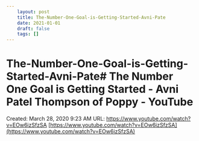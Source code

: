 ```yaml
---
 	layout: post
 	title: The-Number-One-Goal-is-Getting-Started-Avni-Pate
 	date: 2021-01-01
 	draft: false
 	tags: []
---
```


# The-Number-One-Goal-is-Getting-Started-Avni-Pate# The Number One Goal is Getting Started - Avni Patel Thompson of Poppy - YouTube
Created: March 28, 2020 9:23 AM
URL: https://www.youtube.com/watch?v=EOw6izSfzSA
[https://www.youtube.com/watch?v=EOw6izSfzSA](https://www.youtube.com/watch?v=EOw6izSfzSA)
